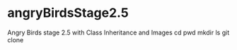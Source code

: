 # angryBirdsStage2.5
Angry Birds stage 2.5 with Class Inheritance and Images
cd
pwd
mkdir
ls
git clone
